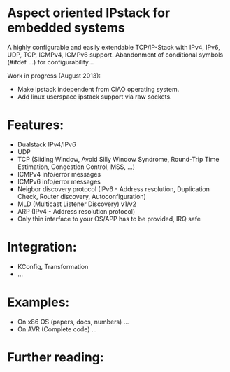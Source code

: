 Aspect oriented IPstack for embedded systems
============================================
A highly configurable and easily extendable TCP/IP-Stack with IPv4, IPv6, UDP, TCP, ICMPv4, ICMPv6 support.
Abandonment of conditional symbols (#ifdef ...) for configurability...

Work in progress (August 2013):
* Make ipstack independent from CiAO operating system.
* Add linux userspace ipstack support via raw sockets.

Features:
=========
* Dualstack IPv4/IPv6
* UDP
* TCP (Sliding Window, Avoid Silly Window Syndrome, Round-Trip Time Estimation, Congestion Control, MSS, ...)
* ICMPv4 info/error messages
* ICMPv6 info/error messages
* Neigbor discovery protocol (IPv6 - Address resolution, Duplication Check, Router discovery, Autoconfiguration)
* MLD (Multicast Listener Discovery) v1/v2
* ARP (IPv4 - Address resolution protocol)
* Only thin interface to your OS/APP has to be provided, IRQ safe

Integration:
============
* KConfig, Transformation
* ...

Examples:
=========
* On x86 OS (papers, docs, numbers) ...
* On AVR (Complete code) ...

Further reading:
================
